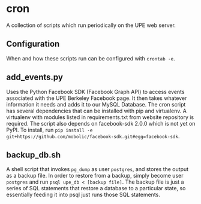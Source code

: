 # cron

A collection of scripts which run periodically on the UPE web server.

## Configuration

When and how these scripts run can be configured with `crontab -e`.

## add_events.py

Uses the Python Facebook SDK (Facebook Graph API) to access events associated with the UPE Berkeley Facebook page. It then takes whatever information it needs and adds it to our MySQL Database.
The cron script has several dependencies that can be installed with pip and virtualenv. A virtualenv with modules listed in requirements.txt from website repository is required.
The script also depends on facebook-sdk 2.0.0 which is not yet on PyPI. To install, run `pip install -e git+https://github.com/mobolic/facebook-sdk.git#egg=facebook-sdk`.

## backup_db.sh

A shell script that invokes `pg_dump` as user `postgres`, and stores the output as a backup file. In order to restore from a backup, simply become user `postgres` and run `psql upe_db < [backup file]`. The backup file is just a series of SQL statements that restore a database to a particular state, so essentially feeding it into psql just runs those SQL statements.
